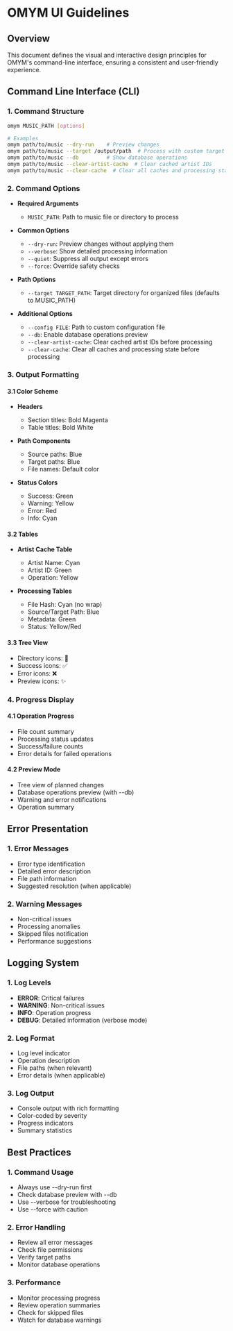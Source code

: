 # OMYM UI Guidelines

## Overview
This document defines the visual and interactive design principles for OMYM's command-line interface, ensuring a consistent and user-friendly experience.

## Command Line Interface (CLI)

### 1. Command Structure
```bash
omym MUSIC_PATH [options]

# Examples
omym path/to/music --dry-run    # Preview changes
omym path/to/music --target /output/path  # Process with custom target
omym path/to/music --db         # Show database operations
omym path/to/music --clear-artist-cache  # Clear cached artist IDs
omym path/to/music --clear-cache  # Clear all caches and processing state
```

### 2. Command Options
- **Required Arguments**
  - `MUSIC_PATH`: Path to music file or directory to process

- **Common Options**
  - `--dry-run`: Preview changes without applying them
  - `--verbose`: Show detailed processing information
  - `--quiet`: Suppress all output except errors
  - `--force`: Override safety checks

- **Path Options**
  - `--target TARGET_PATH`: Target directory for organized files (defaults to MUSIC_PATH)

- **Additional Options**
  - `--config FILE`: Path to custom configuration file
  - `--db`: Enable database operations preview
  - `--clear-artist-cache`: Clear cached artist IDs before processing
  - `--clear-cache`: Clear all caches and processing state before processing

### 3. Output Formatting

#### 3.1 Color Scheme
- **Headers**
  - Section titles: Bold Magenta
  - Table titles: Bold White

- **Path Components**
  - Source paths: Blue
  - Target paths: Blue
  - File names: Default color

- **Status Colors**
  - Success: Green
  - Warning: Yellow
  - Error: Red
  - Info: Cyan

#### 3.2 Tables
- **Artist Cache Table**
  - Artist Name: Cyan
  - Artist ID: Green
  - Operation: Yellow

- **Processing Tables**
  - File Hash: Cyan (no wrap)
  - Source/Target Path: Blue
  - Metadata: Green
  - Status: Yellow/Red

#### 3.3 Tree View
- Directory icons: 📁
- Success icons: ✅
- Error icons: ❌
- Preview icons: ✨

### 4. Progress Display

#### 4.1 Operation Progress
- File count summary
- Processing status updates
- Success/failure counts
- Error details for failed operations

#### 4.2 Preview Mode
- Tree view of planned changes
- Database operations preview (with --db)
- Warning and error notifications
- Operation summary

## Error Presentation

### 1. Error Messages
- Error type identification
- Detailed error description
- File path information
- Suggested resolution (when applicable)

### 2. Warning Messages
- Non-critical issues
- Processing anomalies
- Skipped files notification
- Performance suggestions

## Logging System

### 1. Log Levels
- **ERROR**: Critical failures
- **WARNING**: Non-critical issues
- **INFO**: Operation progress
- **DEBUG**: Detailed information (verbose mode)

### 2. Log Format
- Log level indicator
- Operation description
- File paths (when relevant)
- Error details (when applicable)

### 3. Log Output
- Console output with rich formatting
- Color-coded by severity
- Progress indicators
- Summary statistics

## Best Practices

### 1. Command Usage
- Always use --dry-run first
- Check database preview with --db
- Use --verbose for troubleshooting
- Use --force with caution

### 2. Error Handling
- Review all error messages
- Check file permissions
- Verify target paths
- Monitor database operations

### 3. Performance
- Monitor processing progress
- Review operation summaries
- Check for skipped files
- Watch for database warnings 
